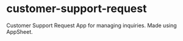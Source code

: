 # customer-support-request
Customer Support Request App for managing inquiries. Made using AppSheet.
